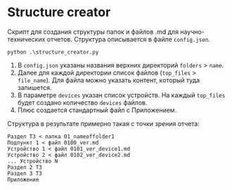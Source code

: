 # Structure creator

Скрипт для создания структуры папок и файлов .md для научно-технических отчетов. Структура описывается в файле `config.json`.

```text
python .\structure_creator.py 
```

1. В `config.json` указаны названия верхних директорий `folders` > `name`.  
2. Далее для каждой директории список файлов (`top_files` > `file_name`). Для файла можно указать контент, который туда запишется.  
3. В параметре `devices` указан список устройств. На каждый `top_files` будет создано количество `devices` файлов.  
4. Плюс создается стандартный файл с Приложением.

Структура в результате примерно такая с точки зрения отчета:

```text
Раздел ТЗ < папка 01_nameoffolder1
Подпункт 1 < файл 0100_ver.md
Устройство 1 < файл 0101_ver_device1.md
Устройство 2 < файл 0102_ver_device2.md
... Устройство N
Раздел 2 ТЗ
Раздел 3 ТЗ
Приложение
```
